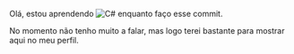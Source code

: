 Olá, estou aprendendo ![C#](https://img.shields.io/badge/C%23-239120?style=for-the-badge&logo=c-sharp&logoColor=white) enquanto faço esse commit.

No momento não tenho muito a falar, mas logo terei bastante para mostrar aqui no meu perfil.
